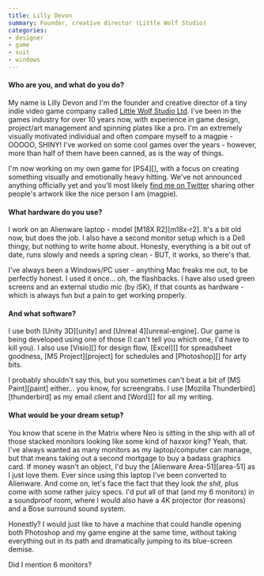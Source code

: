 ```yaml
---
title: Lilly Devon
summary: Founder, creative director (Little Wolf Studio)
categories:
- designer
- game
- suit
- windows
---
```


#### Who are you, and what do you do?

My name is Lilly Devon and I'm the founder and creative director of a tiny indie video game company called [Little Wolf Studio Ltd](http://www.littlewolfstudio.com/home "An indie gaming studio."). I've been in the games industry for over 10 years now, with experience in game design, project/art management and spinning plates like a pro. I'm an extremely visually motivated individual and often compare myself to a magpie - OOOOO, SHINY! I've worked on some cool games over the years - however, more than half of them have been canned, as is the way of things.

I'm now working on my own game for [PS4][], with a focus on creating something visually and emotionally heavy hitting. We've not announced anything officially yet and you'll most likely [find me on Twitter](https://twitter.com/LillyD_LWS "Lilly's Twitter account.") sharing other people's artwork like the nice person I am (magpie).

#### What hardware do you use?

I work on an Alienware laptop - model [M18X R2][m18x-r2]. It's a bit old now, but does the job. I also have a second monitor setup which is a Dell thingy, but nothing to write home about. Honesty, everything is a bit out of date, runs slowly and needs a spring clean - BUT, it works, so there's that.

I've always been a Windows/PC user - anything Mac freaks me out, to be perfectly honest. I used it once... oh, the flashbacks. I have also used green screens and an external studio mic (by iSK), if that counts as hardware - which is always fun but a pain to get working properly.

#### And what software?

I use both [Unity 3D][unity] and [Unreal 4][unreal-engine]. Our game is being developed using one of those (I can't tell you which one, I'd have to kill you). I also use [Visio][] for design flow, [Excel][] for spreadsheet goodness, [MS Project][project] for schedules and [Photoshop][] for arty bits.

I probably shouldn't say this, but you sometimes can't beat a bit of [MS Paint][paint] either... you know, for screengrabs. I use [Mozilla Thunderbird][thunderbird] as my email client and [Word][] for all my writing. 

#### What would be your dream setup?

You know that scene in the Matrix where Neo is sitting in the ship with all of those stacked monitors looking like some kind of haxxor king? Yeah, that. I've always wanted as many monitors as my laptop/computer can manage, but that means taking out a second mortgage to buy a badass graphics card. If money wasn't an object, I'd buy the [Alienware Area-51][area-51] as I just love them. Ever since using this laptop I've been converted to Alienware. And come on, let's face the fact that they look *the shit*, plus come with some rather juicy specs. I'd put all of that (and my 6 monitors) in a soundproof room, where I would also have a 4K projector (for reasons) and a Bose surround sound system.

Honestly? I would just like to have a machine that could handle opening both Photoshop and my game engine at the same time, without taking everything out in its path and dramatically jumping to its blue-screen demise.

Did I mention 6 monitors?
